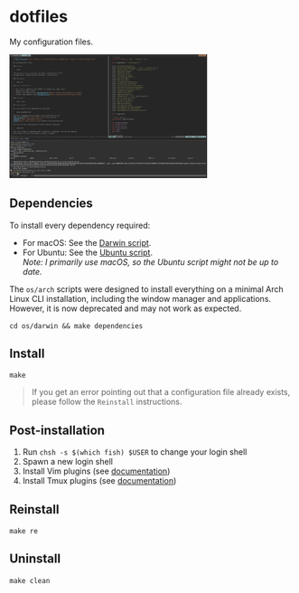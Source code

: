 # dotfiles

My configuration files.

<img src="/images/env.png" width="350"/>

## Dependencies

To install every dependency required:

- For macOS: See the [Darwin script](os/darwin/install.sh).
- For Ubuntu: See the [Ubuntu script](os/ubuntu/install.sh).  
  *Note: I primarily use macOS, so the Ubuntu script might not be up to date.*

The `os/arch` scripts were designed to install everything on a minimal Arch Linux CLI installation, including the window manager and applications. However, it is now deprecated and may not work as expected.

    cd os/darwin && make dependencies

## Install

    make

>If you get an error pointing out that a configuration file
already exists, please follow the `Reinstall` instructions.

## Post-installation

1. Run `chsh -s $(which fish) $USER` to change your login shell
1. Spawn a new login shell
1. Install Vim plugins (see [documentation](https://github.com/junegunn/vim-plug))
1. Install Tmux plugins (see [documentation](https://github.com/tmux-plugins/tpm))

## Reinstall

    make re

## Uninstall

    make clean
